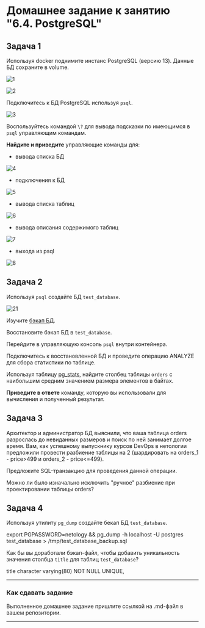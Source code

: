 # Домашнее задание к занятию "6.4. PostgreSQL"

## Задача 1

Используя docker поднимите инстанс PostgreSQL (версию 13). Данные БД сохраните в volume.

![1](https://user-images.githubusercontent.com/57503209/185491375-312292a7-6f29-4e3d-ad12-b7d0de82f6a4.jpg)

![2](https://user-images.githubusercontent.com/57503209/185492360-4b758312-1405-4a7b-aec6-daf397d055b0.jpg)

Подключитесь к БД PostgreSQL используя `psql`.

![3](https://user-images.githubusercontent.com/57503209/185491920-47cdf633-835f-4f12-846c-52beb0894d10.jpg)

Воспользуйтесь командой `\?` для вывода подсказки по имеющимся в `psql` управляющим командам.

**Найдите и приведите** управляющие команды для:
- вывода списка БД

![4](https://user-images.githubusercontent.com/57503209/185492086-b1430460-3b5d-4afb-a5e6-7cb8098b2df3.jpg)

- подключения к БД

![5](https://user-images.githubusercontent.com/57503209/185492118-663a05d3-ce36-4a8c-a2b8-30f403dd257c.jpg)

- вывода списка таблиц

![6](https://user-images.githubusercontent.com/57503209/185492214-4cac98ef-add9-44ab-87f6-cdc51d9571fb.jpg)

- вывода описания содержимого таблиц

![7](https://user-images.githubusercontent.com/57503209/185492228-f63c8401-ae26-4e03-8c65-0ac92e36b1fa.jpg)

- выхода из psql

![8](https://user-images.githubusercontent.com/57503209/185492247-3f8d957c-d74f-40da-954f-6c8ab19b24d6.jpg)

## Задача 2

Используя `psql` создайте БД `test_database`.

![21](https://user-images.githubusercontent.com/57503209/185495627-cafbe61c-2225-4f6f-830b-ca40ef040f64.jpg)

Изучите [бэкап БД](https://github.com/netology-code/virt-homeworks/tree/master/06-db-04-postgresql/test_data).

Восстановите бэкап БД в `test_database`.

Перейдите в управляющую консоль `psql` внутри контейнера.

Подключитесь к восстановленной БД и проведите операцию ANALYZE для сбора статистики по таблице.

Используя таблицу [pg_stats](https://postgrespro.ru/docs/postgresql/12/view-pg-stats), найдите столбец таблицы `orders` 
с наибольшим средним значением размера элементов в байтах.

**Приведите в ответе** команду, которую вы использовали для вычисления и полученный результат.

## Задача 3

Архитектор и администратор БД выяснили, что ваша таблица orders разрослась до невиданных размеров и
поиск по ней занимает долгое время. Вам, как успешному выпускнику курсов DevOps в нетологии предложили
провести разбиение таблицы на 2 (шардировать на orders_1 - price>499 и orders_2 - price<=499).

Предложите SQL-транзакцию для проведения данной операции.

Можно ли было изначально исключить "ручное" разбиение при проектировании таблицы orders?

## Задача 4

Используя утилиту `pg_dump` создайте бекап БД `test_database`.

export PGPASSWORD=netology && pg_dump -h localhost -U postgres test_database > /tmp/test_database_backup.sql

Как бы вы доработали бэкап-файл, чтобы добавить уникальность значения столбца `title` для таблиц `test_database`?

title character varying(80) NOT NULL UNIQUE,

---

### Как cдавать задание

Выполненное домашнее задание пришлите ссылкой на .md-файл в вашем репозитории.

---
